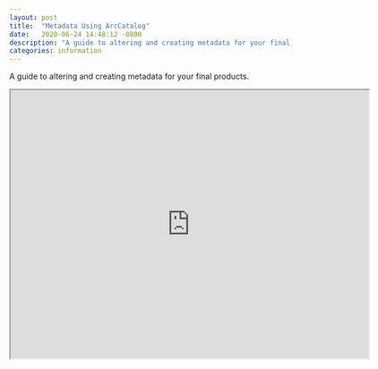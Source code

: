 ```yaml
---
layout: post
title:  "Metadata Using ArcCatalog"
date:   2020-06-24 14:48:12 -0800
description: "A guide to altering and creating metadata for your final products."
categories: information
---
```

A guide to altering and creating metadata for your final products.
<iframe src="https://drive.google.com/file/d/1cEghkOBaSJrD_s8Jkip2J-2q56v8M6bU/preview" width="640" height="480"></iframe>
